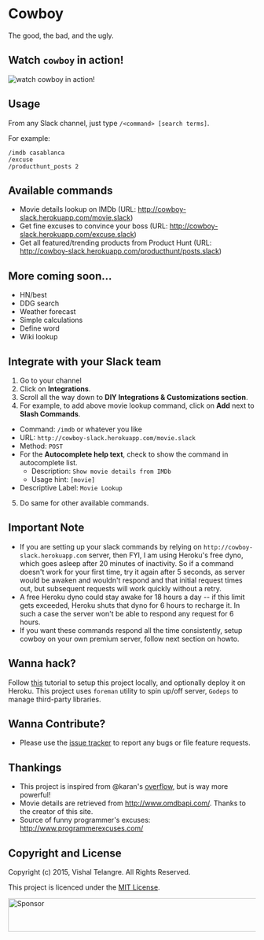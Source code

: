 Cowboy
=======

The good, the bad, and the ugly.

## Watch `cowboy` in action!

![watch cowboy in action!](https://raw.github.com/vishaltelangre/cowboy/master/static/sneak_peak.gif?v=aug14)

## Usage

From any Slack channel, just type `/<command> [search terms]`.

For example:

```
/imdb casablanca
/excuse
/producthunt_posts 2
```

## Available commands

- Movie details lookup on IMDb (URL: http://cowboy-slack.herokuapp.com/movie.slack)
- Get fine excuses to convince your boss (URL: http://cowboy-slack.herokuapp.com/excuse.slack)
- Get all featured/trending products from Product Hunt (URL: http://cowboy-slack.herokuapp.com/producthunt/posts.slack)

## More coming soon...

- HN/best
- DDG search
- Weather forecast
- Simple calculations
- Define word
- Wiki lookup

## Integrate with your Slack team

1. Go to your channel
2. Click on **Integrations**.
3. Scroll all the way down to **DIY Integrations & Customizations section**.
4. For example, to add above movie lookup command, click on **Add** next to **Slash Commands**.
  - Command: `/imdb` or whatever you like
  - URL: `http://cowboy-slack.herokuapp.com/movie.slack`
  - Method: `POST`
  - For the **Autocomplete help text**, check to show the command in autocomplete list.
    - Description: `Show movie details from IMDb`
    - Usage hint: `[movie]`
  - Descriptive Label: `Movie Lookup`
  5. Do same for other available commands.

## Important Note

- If you are setting up your slack commands by relying on `http://cowboy-slack.herokuapp.com` server, then FYI, I am using Heroku's free dyno, which goes asleep after 20 minutes of inactivity. So if a command doesn't work for your first time, try it again after 5 seconds, as server would be awaken and wouldn't respond and that initial request times out, but subsequent requests will work quickly without a retry.
- A free Heroku dyno could stay awake for 18 hours a day -- if this limit gets exceeded, Heroku shuts that dyno for 6 hours to recharge it. In such a case the server won't be able to respond any request for 6 hours.
- If you want these commands respond all the time consistently, setup cowboy on your own premium server, follow next section on howto.

## Wanna hack?

Follow [this](https://devcenter.heroku.com/articles/getting-started-with-go) tutorial to setup this project locally, and optionally deploy it on Heroku. This project uses `foreman` utility to spin up/off server, `Godeps` to manage third-party libraries.

## Wanna Contribute?

- Please use the [issue tracker](https://github.com/vishaltelangre/cowboy/issues) to report any bugs or file feature requests.

## Thankings

- This project is inspired from @karan's [overflow](https://github.com/karan/slack-overflow), but is way more powerful!
- Movie details are retrieved from http://www.omdbapi.com/. Thanks to the creator of this site.
- Source of funny programmer's excuses: http://www.programmerexcuses.com/

## Copyright and License

Copyright (c) 2015, Vishal Telangre. All Rights Reserved.

This project is licenced under the [MIT License](LICENSE.md).

<a target='_blank' rel='nofollow' href='https://app.codesponsor.io/link/PfwgcRiC73ERAe1WTDUo4DmM/vishaltelangre/cowboy'>
  <img alt='Sponsor' width='888' height='68' src='https://app.codesponsor.io/embed/PfwgcRiC73ERAe1WTDUo4DmM/vishaltelangre/cowboy.svg' />
</a>
